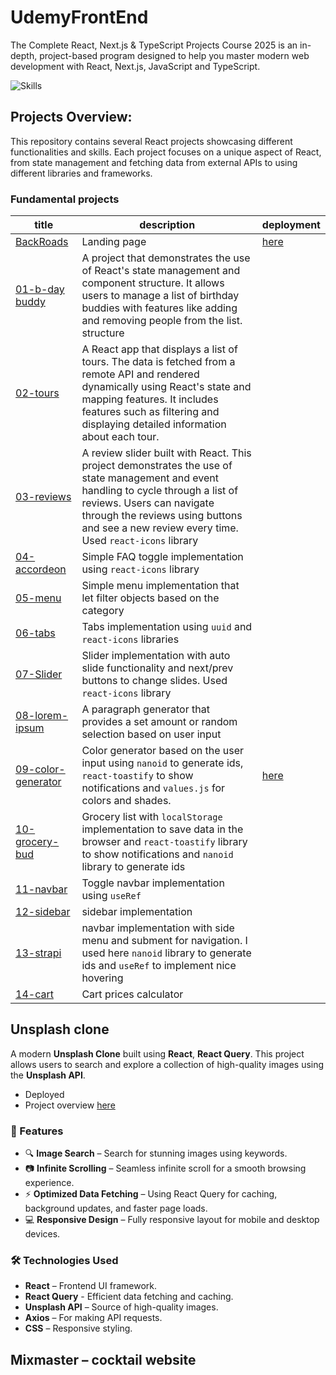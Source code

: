 # UdemyFrontEnd

The Complete React, Next.js & TypeScript Projects Course 2025 is an in-depth, project-based program designed to help you master modern web development with React, Next.js, JavaScript and TypeScript.

![Skills](https://skillicons.dev/icons?i=javascript,react)

## Projects Overview:

This repository contains several React projects showcasing different functionalities and skills. Each project focuses on a unique aspect of React, from state management and fetching data from external APIs to using different libraries and frameworks.

### Fundamental projects

| title                                                            | description                                                                                                                                                                                                                                                     | deployment                                            |
| ---------------------------------------------------------------- | --------------------------------------------------------------------------------------------------------------------------------------------------------------------------------------------------------------------------------------------------------------- | ----------------------------------------------------- |
| [BackRoads](./BackRoads/)                                        | Landing page                                                                                                                                                                                                                                                    | [here](https://elaborate-tartufo-5e2355.netlify.app/) |
| [01-b-day buddy](./fundamental_projects/01-birthday-buddy/)      | A project that demonstrates the use of React's state management and component structure. It allows users to manage a list of birthday buddies with features like adding and removing people from the list. structure                                            |                                                       |
| [02-tours](./fundamental_projects/02-tours/)                     | A React app that displays a list of tours. The data is fetched from a remote API and rendered dynamically using React's state and mapping features. It includes features such as filtering and displaying detailed information about each tour.                 |
| [03-reviews](./fundamental_projects/03-reviews/)                 | A review slider built with React. This project demonstrates the use of state management and event handling to cycle through a list of reviews. Users can navigate through the reviews using buttons and see a new review every time. Used `react-icons` library |
| [04-accordeon](./fundamental_projects/04-accordeon/)             | Simple FAQ toggle implementation using `react-icons` library                                                                                                                                                                                                    |                                                       |
| [05-menu](./fundamental_projects/05-manu/)                       | Simple menu implementation that let filter objects based on the category                                                                                                                                                                                        |                                                       |
| [06-tabs](./fundamental_projects/06-tabs/)                       | Tabs implementation using `uuid` and `react-icons` libraries                                                                                                                                                                                                    |
| [07-Slider](./fundamental_projects/07-slider/)                   | Slider implementation with auto slide functionality and next/prev buttons to change slides. Used `react-icons` library                                                                                                                                          |
| [08-lorem-ipsum](./fundamental_projects/08-lorem-ipsum)          | A paragraph generator that provides a set amount or random selection based on user input                                                                                                                                                                        |                                                       |
| [09-color-generator](./fundamental_projects/09-color-generator/) | Color generator based on the user input using `nanoid` to generate ids, `react-toastify` to show notifications and `values.js` for colors and shades.                                                                                                           | [here](https://colorpaletegenerator3000.netlify.app/) |
| [10-grocery-bud](./fundamental_projects/10-grocery-bud/)         | Grocery list with `localStorage` implementation to save data in the browser and `react-toastify` library to show notifications and `nanoid` library to generate ids                                                                                             |                                                       |
| [11-navbar](./fundamental_projects/11-navbar/)                   | Toggle navbar implementation using `useRef`                                                                                                                                                                                                                     |                                                       |
| [12-sidebar](./fundamental_projects/12-sidebar/)                 | sidebar implementation                                                                                                                                                                                                                                          |                                                       |
| [13-strapi](./fundamental_projects/13-strapi/)                   | navbar implementation with side menu and subment for navigation. I used here `nanoid` library to generate ids and `useRef` to implement nice hovering                                                                                                           |
| [14-cart](./fundamental_projects/14-cart/)                       | Cart prices calculator                                                                                                                                                                                                                                          |                                                       |

## Unsplash clone

A modern **Unsplash Clone** built using **React**, **React Query**. This project allows users to search and explore a collection of high-quality images using the **Unsplash API**.

- Deployed
- Project overview [here](./unsplash-images/)

### 🚀 Features

- 🔍 **Image Search** – Search for stunning images using keywords.
- 📷 **Infinite Scrolling** – Seamless infinite scroll for a smooth browsing experience.
- ⚡ **Optimized Data Fetching** – Using React Query for caching, background updates, and faster page loads.
- 💻 **Responsive Design** – Fully responsive layout for mobile and desktop devices.

### 🛠️ Technologies Used

- **React** – Frontend UI framework.
- **React Query** - Efficient data fetching and caching.
- **Unsplash API** – Source of high-quality images.
- **Axios** – For making API requests.
- **CSS** – Responsive styling.

## Mixmaster – cocktail website

